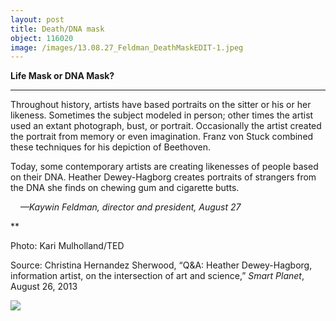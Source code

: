 ```yaml
---
layout: post
title: Death/DNA mask
object: 116020
image: /images/13.08.27_Feldman_DeathMaskEDIT-1.jpeg
---
```

**Life Mask or DNA Mask?**

****

Throughout history, artists have based portraits on the sitter or his or her likeness. Sometimes the subject modeled in person; other times the artist used an extant photograph, bust, or portrait. Occasionally the artist created the portrait from memory or even imagination. Franz von Stuck combined these techniques for his depiction of Beethoven.

Today, some contemporary artists are creating likenesses of people based on their DNA. Heather Dewey-Hagborg creates portraits of strangers from the DNA she finds on chewing gum and cigarette butts. 

    *—Kaywin Feldman, director and president, August 27*

**

Photo: Kari Mulholland/TED

Source: Christina Hernandez Sherwood, “Q&A: Heather Dewey-Hagborg, information artist, on the intersection of art and science,” *Smart Planet*, August 26, 2013

![]({{siteurl.base}}/images/13.08.27_Feldman_DeathMaskEDIT-1.jpeg)
